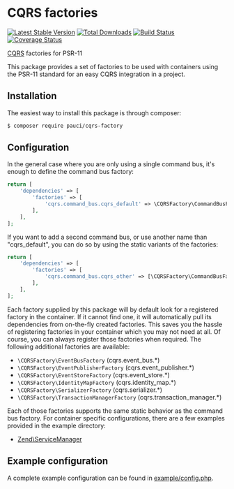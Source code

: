 # CQRS factories

[![Latest Stable Version](https://poser.pugx.org/pauci/cqrs-factory/v/stable)](https://packagist.org/packages/pauci/cqrs)
[![Total Downloads](https://poser.pugx.org/pauci/cqrs-factory/downloads)](https://packagist.org/packages/pauci/cqrs)
[![Build Status](https://travis-ci.org/pauci/cqrs-factory.svg?branch=master)](https://travis-ci.org/pauci/cqrs)
[![Coverage Status](https://coveralls.io/repos/pauci/cqrs-factory/badge.png?branch=master)](https://coveralls.io/r/pauci/cqrs)

[CQRS](https://github.com/pauci/cqrs) factories for PSR-11

This package provides a set of factories to be used with containers using the PSR-11 standard for an easy
CQRS integration in a project.

## Installation

The easiest way to install this package is through composer:

```bash
$ composer require pauci/cqrs-factory
```

## Configuration

In the general case where you are only using a single command bus, it's enough to define the command bus factory:

```php
return [
    'dependencies' => [
        'factories' => [
            'cqrs.command_bus.cqrs_default' => \CQRSFactory\CommandBusFactory::class,
        ],
    ],
];
```

If you want to add a second command bus, or use another name than "cqrs_default", you can do so by using the static
variants of the factories:

```php
return [
    'dependencies' => [
        'factories' => [
            'cqrs.command_bus.cqrs_other' => [\CQRSFactory\CommandBusFactory::class, 'cqrs_other'],
        ],
    ],
];
```

Each factory supplied by this package will by default look for a registered factory in the container. If it cannot find
one, it will automatically pull its dependencies from on-the-fly created factories. This saves you the hassle of
registering factories in your container which you may not need at all. Of course, you can always register those
factories when required. The following additional factories are available:

- ```\CQRSFactory\EventBusFactory``` (cqrs.event_bus.*)
- ```\CQRSFactory\EventPublisherFactory``` (cqrs.event_publisher.*)
- ```\CQRSFactory\EventStoreFactory``` (cqrs.event_store.*)
- ```\CQRSFactory\IdentityMapFactory``` (cqrs.identity_map.*)
- ```\CQRSFactory\SerializerFactory``` (cqrs.serializer.*)
- ```\CQRSFactory\TransactionManagerFactory``` (cqrs.transaction_manager.*)

Each of those factories supports the same static behavior as the command bus factory. For container specific
configurations, there are a few examples provided in the example directory:
                                                                                      
- [Zend\ServiceManager](example/zend-servicemanager.php)

## Example configuration

A complete example configuration can be found in [example/config.php](example/config.php).
